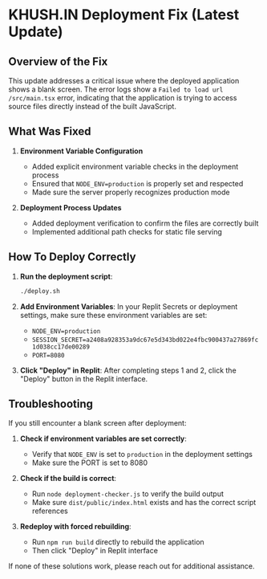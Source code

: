 # KHUSH.IN Deployment Fix (Latest Update)

## Overview of the Fix

This update addresses a critical issue where the deployed application shows a blank screen. The error logs show a `Failed to load url /src/main.tsx` error, indicating that the application is trying to access source files directly instead of the built JavaScript.

## What Was Fixed

1. **Environment Variable Configuration**
   - Added explicit environment variable checks in the deployment process
   - Ensured that `NODE_ENV=production` is properly set and respected
   - Made sure the server properly recognizes production mode

2. **Deployment Process Updates**
   - Added deployment verification to confirm the files are correctly built 
   - Implemented additional path checks for static file serving

## How To Deploy Correctly

1. **Run the deployment script**:
   ```bash
   ./deploy.sh
   ```

2. **Add Environment Variables**:
   In your Replit Secrets or deployment settings, make sure these environment variables are set:
   - `NODE_ENV=production`
   - `SESSION_SECRET=a2408a928353a9dc67e5d343bd022e4fbc900437a27869fc1d038cc17de00289`
   - `PORT=8080`

3. **Click "Deploy" in Replit**:
   After completing steps 1 and 2, click the "Deploy" button in the Replit interface.

## Troubleshooting

If you still encounter a blank screen after deployment:

1. **Check if environment variables are set correctly**:
   - Verify that `NODE_ENV` is set to `production` in the deployment settings
   - Make sure the PORT is set to 8080

2. **Check if the build is correct**:
   - Run `node deployment-checker.js` to verify the build output
   - Make sure `dist/public/index.html` exists and has the correct script references

3. **Redeploy with forced rebuilding**:
   - Run `npm run build` directly to rebuild the application
   - Then click "Deploy" in Replit interface

If none of these solutions work, please reach out for additional assistance.